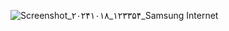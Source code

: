 ![Screenshot_۲۰۲۴۱۰۱۸_۱۲۳۳۵۴_Samsung Internet](https://github.com/user-attachments/assets/76e66a28-e9cd-4482-9720-21858d25e7ed)
